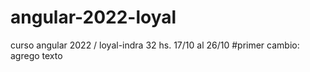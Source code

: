 # angular-2022-loyal
curso angular 2022 / loyal-indra 32 hs.
17/10 al 26/10
#primer cambio: agrego texto